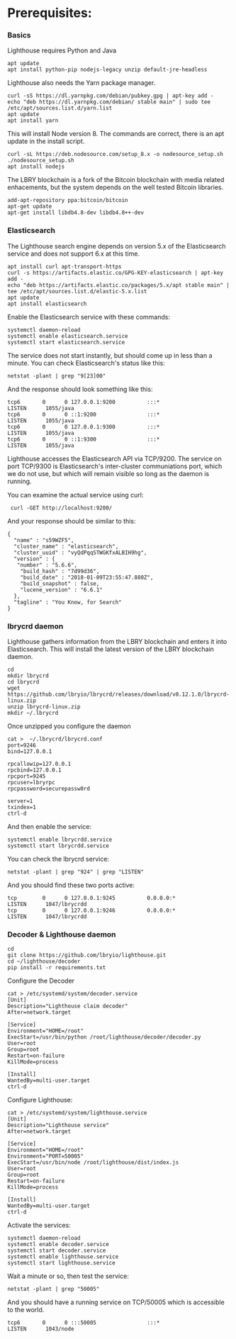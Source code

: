 # Prerequisites:

### Basics

Lighthouse requires Python and Java
```
apt update
apt install python-pip nodejs-legacy unzip default-jre-headless
```

Lighthouse also needs the Yarn package manager. 

```
curl -sS https://dl.yarnpkg.com/debian/pubkey.gpg | apt-key add -
echo "deb https://dl.yarnpkg.com/debian/ stable main" | sudo tee /etc/apt/sources.list.d/yarn.list
apt update
apt install yarn
```

This will install Node version 8. The commands are correct, there is an apt update in the install script.

```
curl -sL https://deb.nodesource.com/setup_8.x -o nodesource_setup.sh
./nodesource_setup.sh
apt install nodejs
```

The LBRY blockchain is a fork of the Bitcoin blockchain with media related enhacements, but the system depends on the well tested Bitcoin libraries.

```
add-apt-repository ppa:bitcoin/bitcoin
apt-get update
apt-get install libdb4.8-dev libdb4.8++-dev
```


### Elasticsearch

The Lighthouse search engine depends on version 5.x of the Elasticsearch service and does not support 6.x at this time.


```
apt install curl apt-transport-https
curl -s https://artifacts.elastic.co/GPG-KEY-elasticsearch | apt-key add -
echo "deb https://artifacts.elastic.co/packages/5.x/apt stable main" | tee /etc/apt/sources.list.d/elastic-5.x.list
apt update
apt install elasticsearch
```


Enable the Elasticsearch service with these commands:


```
systemctl daemon-reload
systemctl enable elasticsearch.service
systemctl start elasticsearch.service
```


The service does not start instantly, but should come up in less than a minute. You can check Elasticsearch's status like this:


```
netstat -plant | grep "9[23]00"
```

And the response should look something like this:

```
tcp6       0      0 127.0.0.1:9200          :::*                    LISTEN      1055/java       
tcp6       0      0 ::1:9200                :::*                    LISTEN      1055/java       
tcp6       0      0 127.0.0.1:9300          :::*                    LISTEN      1055/java       
tcp6       0      0 ::1:9300                :::*                    LISTEN      1055/java   
```

Lighthouse accesses the Elasticsearch API via TCP/9200. The service on port TCP/9300 is Elasticsearch's inter-cluster communiations port, which we do not use, but which will remain visible so long as the daemon is running.

You can examine the actual service using curl:

```
 curl -GET http://localhost:9200/
```


And your response should be similar to this:

```
{
  "name" : "s59WZF5",
  "cluster_name" : "elasticsearch",
  "cluster_uuid" : "vyQdPqqSTWGKfxALBIH9hg",
  "version" : {
   "number" : "5.6.6",
    "build_hash" : "7d99d36",
    "build_date" : "2018-01-09T23:55:47.880Z",
    "build_snapshot" : false,
    "lucene_version" : "6.6.1"
  },
  "tagline" : "You Know, for Search"
}
```


### lbrycrd daemon

Lighthouse gathers information from the LBRY blockchain and enters it into Elasticsearch. This will install the latest version of the LBRY blockchain daemon.

```
cd
mkdir lbrycrd
cd lbrycrd
wget https://github.com/lbryio/lbrycrd/releases/download/v0.12.1.0/lbrycrd-linux.zip
unzip lbrycrd-linux.zip
mkdir ~/.lbrycrd
```

Once unzipped you configure the daemon

```
cat >  ~/.lbrycrd/lbrycrd.conf
port=9246
bind=127.0.0.1

rpcallowip=127.0.0.1
rpcbind=127.0.0.1
rpcport=9245
rpcuser=lbryrpc
rpcpassword=securepassw0rd

server=1
txindex=1
ctrl-d
```

And then enable the service:

```
systemctl enable lbrycrdd.service
systemctl start lbrycrdd.service
```

You can check the lbrycrd service:

```
netstat -plant | grep "924" | grep "LISTEN"
```

And you should find these two ports active:

```
tcp        0      0 127.0.0.1:9245          0.0.0.0:*               LISTEN      1047/lbrycrdd   
tcp        0      0 127.0.0.1:9246          0.0.0.0:*               LISTEN      1047/lbrycrdd   
```




### Decoder & Lighthouse daemon

```
cd
git clone https://github.com/lbryio/lighthouse.git
cd ~/lighthouse/decoder
pip install -r requirements.txt
```

Configure the Decoder


```
cat > /etc/systemd/system/decoder.service
[Unit]
Description="Lighthouse claim decoder"
After=network.target

[Service]
Environment="HOME=/root"
ExecStart=/usr/bin/python /root/lighthouse/decoder/decoder.py
User=root
Group=root
Restart=on-failure
KillMode=process

[Install]
WantedBy=multi-user.target
ctrl-d
```

Configure Lighthouse:

```
cat > /etc/systemd/system/lighthouse.service
[Unit]
Description="Lighthouse service"
After=network.target

[Service]
Environment="HOME=/root"
Environment="PORT=50005"
ExecStart=/usr/bin/node /root/lighthouse/dist/index.js
User=root
Group=root
Restart=on-failure
KillMode=process

[Install]
WantedBy=multi-user.target
ctrl-d
```

Activate the services:

```
systemctl daemon-reload
systemctl enable decoder.service
systemctl start decoder.service
systemctl enable lighthouse.service
systemctl start lighthouse.service
```

Wait a minute or so, then test the service:

```
netstat -plant | grep "50005"
````

And you should have a running service on TCP/50005 which is accessible to the world.

```
tcp6       0      0 :::50005                :::*                    LISTEN      1043/node 
```

